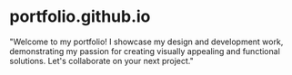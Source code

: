 # portfolio.github.io
"Welcome to my portfolio! I showcase my design and development work, demonstrating my passion for creating visually appealing and functional solutions. Let's collaborate on your next project."
